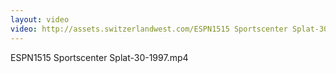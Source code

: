 ```yaml
---
layout: video
video: http://assets.switzerlandwest.com/ESPN1515 Sportscenter Splat-30-1997.mp4
---
```

ESPN1515 Sportscenter Splat-30-1997.mp4
